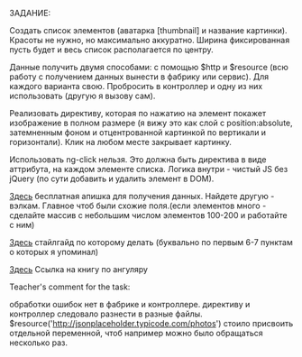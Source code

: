 ﻿ЗАДАНИЕ:

Создать список элементов (аватарка [thumbnail] и название картинки). Красоты не нужно, но максимально аккуратно. Ширина фиксированная пусть будет и весь список располагается по центру.

Данные получить двумя способами: с помощью $http и $resource (всю работу с получением данных вынести в фабрику или сервис). Для каждого варианта свою. Пробросить в контроллер и одну из них использовать (другую я вызову сам).

Реализовать директиву, которая по нажатию на элемент покажет изображение в полном размере (я вижу это как слой с position:absolute, затемненным фоном и отцентрованной картинкой по вертикали и горизонтали). Клик на любом месте закрывает картинку.

Использовать ng-click нельзя. Это должна быть директива в виде аттрибута, на каждом элементе списка. Логика внутри - чистый JS без jQuery (по сути добавить и удалить элемент в DOM).

<a href='http://jsonplaceholder.typicode.com/'>Здесь</a> бесплатная апишка для получения данных. Найдете другую - вэлкам. Главное чтоб были схожие поля.(если элементов много - сделайте массив с небольшим числом элементов 100-200 и работайте с ним)

<a href='https://github.com/johnpapa/angular-styleguide'>Здесь</a> стайлгайд по которому делать (буквально по первым 6-7 пунктам о которых я упоминал)

<a href='http://vk.com/doc10903696_295002847?hash=89ee38b23c6249f1f7&dl=34255130e5411e4139'>Здесь</a> Ссылка на книгу по ангуляру

Teacher's comment for the task:

обработки ошибок нет в фабрике и контроллере. директиву и контроллер следовало разнести в разные файлы. $resource('http://jsonplaceholder.typicode.com/photos') стоило присвоить отдельной переменной, чтоб например можно было обращаться несколько раз.